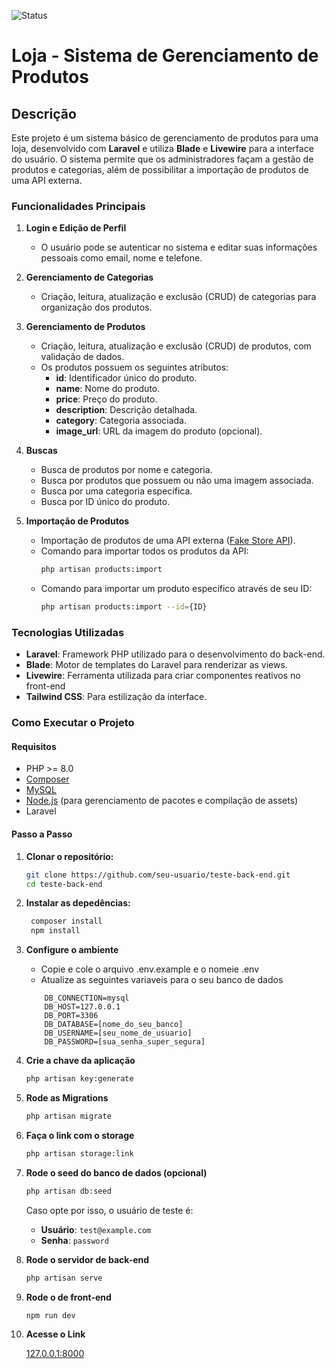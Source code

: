 ![Status](https://status.beortizz.com/api/badge/39/status)

# Loja - Sistema de Gerenciamento de Produtos

## Descrição

Este projeto é um sistema básico de gerenciamento de produtos para uma loja, desenvolvido com **Laravel** e utiliza **Blade** e **Livewire** para a interface do usuário. O sistema permite que os administradores façam a gestão de produtos e categorias, além de possibilitar a importação de produtos de uma API externa.

### Funcionalidades Principais

1. **Login e Edição de Perfil**
   - O usuário pode se autenticar no sistema e editar suas informações pessoais como email, nome e telefone.

2. **Gerenciamento de Categorias**
   - Criação, leitura, atualização e exclusão (CRUD) de categorias para organização dos produtos.

3. **Gerenciamento de Produtos**
   - Criação, leitura, atualização e exclusão (CRUD) de produtos, com validação de dados.
   - Os produtos possuem os seguintes atributos:
     - **id**: Identificador único do produto.
     - **name**: Nome do produto.
     - **price**: Preço do produto.
     - **description**: Descrição detalhada.
     - **category**: Categoria associada.
     - **image_url**: URL da imagem do produto (opcional).

4. **Buscas**
   - Busca de produtos por nome e categoria.
   - Busca por produtos que possuem ou não uma imagem associada.
   - Busca por uma categoria específica.
   - Busca por ID único do produto.

5. **Importação de Produtos**
   - Importação de produtos de uma API externa ([Fake Store API](https://fakestoreapi.com/docs)).
   - Comando para importar todos os produtos da API:  
     ```bash
     php artisan products:import
     ```
   - Comando para importar um produto específico através de seu ID:  
     ```bash
     php artisan products:import --id={ID}
     ```

### Tecnologias Utilizadas

- **Laravel**: Framework PHP utilizado para o desenvolvimento do back-end.
- **Blade**: Motor de templates do Laravel para renderizar as views.
- **Livewire**: Ferramenta utilizada para criar componentes reativos no front-end
- **Tailwind CSS**: Para estilização da interface.
### Como Executar o Projeto

#### Requisitos

- PHP >= 8.0
- [Composer](https://getcomposer.org/)
- [MySQL](https://www.mysql.com/)
- [Node.js](https://nodejs.org/) (para gerenciamento de pacotes e compilação de assets)
- Laravel

#### Passo a Passo

1. **Clonar o repositório:**
   ```bash
   git clone https://github.com/seu-usuario/teste-back-end.git
   cd teste-back-end
    ```
2. **Instalar as depedências:**
   ```bash
    composer install
    npm install
    ```
3. **Configure o ambiente**
    - Copie e cole o arquivo .env.example e o nomeie .env
    - Atualize as seguintes variaveis para o seu banco de dados 
    ```properties
        DB_CONNECTION=mysql
        DB_HOST=127.0.0.1
        DB_PORT=3306
        DB_DATABASE=[nome_do_seu_banco]
        DB_USERNAME=[seu_nome_de_usuario]
        DB_PASSWORD=[sua_senha_super_segura]
    ```
4. **Crie a chave da aplicação**
    ```bash
    php artisan key:generate
    ```
5. **Rode as Migrations**
    ```bash
    php artisan migrate
    ```
6. **Faça o link com o storage**
    ```bash
    php artisan storage:link
    ```
7. **Rode o seed do banco de dados (opcional)**
    ```bash
    php artisan db:seed
    ```
    Caso opte por isso, o usuário de teste é:

    - **Usuário**: `test@example.com`
    - **Senha**: `password`

8. **Rode o servidor de back-end**
    ```bash
    php artisan serve
    ```
9. **Rode o de front-end**
    ```bash
    npm run dev
    ```

10. **Acesse o Link**
    
    [127.0.0.1:8000](http://127.0.0.1:8000)

